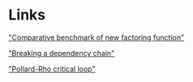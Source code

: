 # Links

["Comparative benchmark of new factoring function"](https://github.com/hurchalla/Math-Prime-Util/actions/workflows/manual.yml)

["Breaking a dependency chain"](https://godbolt.org/#z:OYLghAFBqd5QCxAYwPYBMCmBRdBLAF1QCcAaPECAMzwBtMA7AQwFtMQByARg9KtQYEAysib0QXACx8BBAKoBnTAAUAHpwAMvAFYTStJg1DIApACYAQuYukl9ZATwDKjdAGFUtAK4sGe1wAyeAyYAHI%2BAEaYxCAAzADspAAOqAqETgwe3r56KWmOAkEh4SxRMQm2mPYFDEIETMQEWT5%2BXJXVGXUNBEVhkdFxiQr1jc05bcPdvSVlgwCUtqhexMjsHOaxwcjeWADUJrFuTsPEmKwH2CYaAIIbWzuY%2B4fIw%2BhYVBdXt2abDNteewObmQCGIAlQnxuXwA9NDdsMvEk8Ohdmg9gRiHhkABrBQAOgJXy%2BwQIuxYTGCEDmRPiVhuuwZuxJADZJAB9UmYVQpEKCJ4AEV2XA0ItFooOdOujN2tAEwF26CWEXouwiTCUAqFeI0AX2li1OuhXJ5jAIEqJ9MZXjSRl2zDYCiSTFW8II6BAKFB4PNloZ1uC8vQSmQmvQyyYNSBiq8yswn1ikulTC8RF2BA0muGZ3QAE82dtUDiPQxUAB3Kk%2B25Qn54KhCr7S2W26Ox3aPA6CrjayvS/jEXYQFns0l4DsaCVMoHGgSmifWax4Ob7WkN6WMx4AKg7qvVcYTq4ZJni/KJPyqSgPMrlCqVKswXE1XfH%2B99V%2Bbt8emDMj%2B7L6ljL7Achw5SdYn5Z8LFAtxp15AhoTMOdLAXJcj0TNcGXvXYtzAncLz/dCMO/bDBTVPC0MPY9LxbO9NXvDcv0rDZXFrC1/wZZNUwIB9tyzJhc3zWUixAEty2pfDGVeD00BTJ43CBPUzCqJgkiUFFgwEIMQAU2SgUvAj0KDTBkAgLiAFp0zmPFpMEKkdMOBSTAAVjcBhzAQ8SGUklAllJXT7Lc9swO3Ny7LcNtQoc5zXLMdzyN2U4CGWBhdggmkTxuDgFloThHN4PwOC0UhUE4OSkP1BQlhWdsfh4UgCE0TKFmxEBJFiPEYtZLh4lagBOeJhUc/ROEkPKGqKzheAUEANDqhqFjgWAkDQFgkXoMgKAgZbVoGbZDGADliC8BhsT4OgCGiKaIAiMaImCBoc04WrlrYQQAHkGFoB6Ct4LBySMcRuB%2BvBTgcPAADdMCm77SC5IyUzWQqSSqMbaDwCJiHujwsEe3gMTwFgcYWKgDGABQADU8EwUtXqSRgcZkQQRDEdgpAZ%2BQlDUMbdDaAwjBQedLH0NGpsgBZUCSGoodM16zEmqojJqFwGHcTwWn8ZXpn6GI2jydIBDGVpklSPWGE10oBgmeXQYELpRlV8Z2gVzoRh6YI%2BnN7XbBdg29EmRozdmLgFgq5ZVj0DFMDWHgspy0boeKjhVAADmZUzWVRXn5RMw7jqXCBSqsQXdlwQgSD1WI2l2DwVroaJy6D3G5qakAzB6vFHLMSRmUcpPJEkLguGZWIYrMIaOBG0h8sKhPJum2bvvmmBEBAWHkBTEhyEoBpSeUQwqiEBAy3yp7UBrgwal3kJaAPo%2Bxq22uYl2owDqOk777W16Uxv0sp94VfrmIKTCaMNVBGTqPgfKvB%2BCM1EOIVm0D2YqHUNDbm%2Bg9r8zKjYVGEQRZUiKhLDIUsZaTUqmHCYbpgiX33ofH%2B9MI5R14KWDGSRCZj1ypPMaCdsCgLXkQfsydU7pyflnDEr884F2sKQYu%2BA%2BH1zmI3BezczDxHapIJOPVO4Dx6lwMwzJW6JGyuPOO09gFTRmvVRRY9ZYcPjsAixWg5gLAhsQNIzhJBAA%3D%3D%3D)

["Pollard-Rho critical loop"](https://godbolt.org/#z:OYLghAFBqd5QCxAYwPYBMCmBRdBLAF1QCcAaPECAMzwBtMA7AQwFtMQByARg9KtQYEAysib0QXACx8BBAKoBnTAAUAHpwAMvAFYTStJg1DIApACYAQuYukl9ZATwDKjdAGFUtAK4sGe1wAyeAyYAHI%2BAEaYxCBmABykAA6oCoRODB7evnrJqY4CQSHhLFEx8baY9vkMQgRMxASZPn5cFVXptfUEhWGR0bEJCnUNTdmtQ109xaUDAJS2qF7EyOwc5gDMwcjeWADUJutuyEP4ggfYJhoAgpdXXqlGuwAq%2B%2BsAIrtewQTrZgD6BAOVmu92CwGeZleHy%2BggAbJIAUDbrcXsQEKg/rRUKhEhAXqpSM9dshCS8GKTdsEAG7RJQU%2BhGAgIWbIgDswKuuy5u34xF2eMpUN2GiBgoObl2DOATNF1mseFm%2B3Zt25qohnyFE0cyD%2BoiG4qeZnOEFUioAVLstXgdXrAYdDcbTUjrmruS8vAg8Jq6trdUx9fbjV5Xhd1thdr8WesOSrXUSWN6mL7bQag%2BbKQwacQlM6bi644bdr5E8n/Xa3A6wxAWOmrTaywajVWGFGOXH4wxPSXrX6AxXjcXzucI2ZW8j866XgQWIkNEKPV6ALRFzt4XPtqczrhC6ez/aWXYMddx1RCiAL14S3yexUHABiu1325Aj5nIuj485BdfiUhBw%2Bp7LqYH4Tmqm6JOsO4zn%2BB5HiBX6uqe/78khhzEre6wPrukEvruTZttyJism8n6qsQmAEEsDC7KouZESR1wcPMtCcAArLwfgcFopCoJwbhygeCiLMsmD7usPCkAQmhMfMADWICSGYAB0XDrBokiwhocQaFwACcXCsRo6z6JwkgcdJPGcLwCggBoknSfMcCwEgaAznQ0TkJQrmJO5MTbIYwAAsQXgMLJfB0AQtKUBEFkRME9QAJ6cBJrlsIIADyDC0ElXG8FgLABeI3B5Xg5EOHgNI2blpCYKomDIF4kUWd8lQWbQeARMQiUeFgyW8AQxB4CwfXzFQBjAAoABqeCYAA7uliSMH1MiCCIYjsFIK3yEoagWborQGEYKACTY7URDZkDzDi1RVYu6WQouJz/qYljWFwrLWZU9XVC4DDuJ4zT%2BH9Ux9DErS5GkAijC0SQpJDDAgyU/TjF95UCJ0IwA2MbTfR0wzdMEvRI2Dtj49DegTA0iMzFw8xCUsKx6ANmCrDwzFseZ1W8RwqhxLCi7wsSh3ghAA0hbJioQPxr2WISuCECQYmtLsHhufQfIbLT/UOXJsSSEprHrLCZgaKxfOSKyrFcLCrHSCxHBmaQnHcdz1m2fZuWOTAiAgLV9WNSQnkQPUE3KIYlRCOis2cSlqBq0m6RhyEtCR6g0cWd5vkoMLQXi6Qmfq%2BljWp%2Bn1V%2B8gVzEBNVk1XVyC1KcNf8KtojiJtzfbSo6jVft%2BgBcdMunR1F0QFdiQ3Zwd0PU97wvVYljvdZwmM%2BMBCnEnEdRzH/XkazvCzV1iQjSZHDsU7Fnc9gdcB3yvP84L/mPKLwWhZL0vzzYuzy0QGtmOJsza09rrdY6wlIgPARAyBJ9HbO14K7Ww7spJAJPmYTmLsa5IK0LMeYWZUjOEkEAA%3D%3D)
